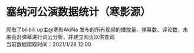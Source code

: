 # 塞纳河公演数据统计（寒影源）
爬取了bilibili up主@寒影AkiNa 发布的所有视频的播放量、弹幕数、评论数，未来会对弹幕进行词云分析，并建立网页以供查询  
当前数据爬取时间：2021/1/28 12:00
